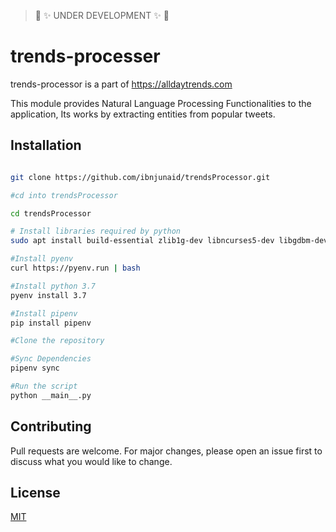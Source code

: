 > :construction: :sparkles: UNDER DEVELOPMENT :sparkles: :construction:
# trends-processer

trends-processor is a part of https://alldaytrends.com

This module provides Natural Language Processing Functionalities to the application,
Its works by extracting entities from popular tweets.

## Installation

```bash

git clone https://github.com/ibnjunaid/trendsProcessor.git

#cd into trendsProcessor

cd trendsProcessor

# Install libraries required by python
sudo apt install build-essential zlib1g-dev libncurses5-dev libgdbm-dev libnss3-dev libssl-dev libsqlite3-dev libreadline-dev libffi-dev wget libbz2-dev

#Install pyenv
curl https://pyenv.run | bash

#Install python 3.7
pyenv install 3.7

#Install pipenv
pip install pipenv

#Clone the repository

#Sync Dependencies
pipenv sync

#Run the script
python __main__.py

```

## Contributing
Pull requests are welcome. For major changes, please open an issue first to discuss what you would like to change.

## License
[MIT](https://choosealicense.com/licenses/mit/)

